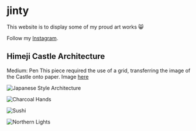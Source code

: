 # jinty

This website is to display some of my proud art works 😸

Follow my [Instagram](https://instagram.com/shiroiih?igshid=MzRIODBiNWFIZA==).

## Himeji Castle Architecture

Medium: Pen
This piece required the use of a grid, transferring the image of the Castle onto paper.
Image [here](https://www.japan-guide.com/g21/3501_11.jpg)


![Japanese Style Architecture](arc.jpg "Architecture")

![Charcoal Hands](hands.jpg"charcoal")

![Sushi](sushi.jpg"Acrylics")

![Northern Lights](NL.jpg"NL")

